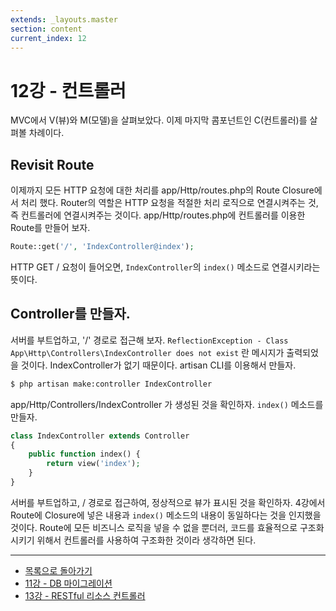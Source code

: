 ```yaml
---
extends: _layouts.master
section: content
current_index: 12
---
```


# 12강 - 컨트롤러

MVC에서 V(뷰)와 M(모델)을 살펴보았다. 이제 마지막 콤포넌트인 C(컨트롤러)를 살펴볼 차례이다.

## Revisit Route

이제까지 모든 HTTP 요청에 대한 처리를 app/Http/routes.php의 Route Closure에서 처리 했다. Router의 역할은 HTTP 요청을 적절한 처리 로직으로 연결시켜주는 것, 즉 컨트롤러에 연결시켜주는 것이다. app/Http/routes.php에 컨트롤러를 이용한 Route를 만들어 보자.

```php
Route::get('/', 'IndexController@index');
```

HTTP GET / 요청이 들어오면, `IndexController`의 `index()` 메소드로 연결시키라는 뜻이다.

## Controller를 만들자.

서버를 부트업하고, '/' 경로로 접근해 보자. `ReflectionException - Class App\Http\Controllers\IndexController does not exist` 란 메시지가 출력되었을 것이다. IndexController가 없기 때문이다. artisan CLI를 이용해서 만들자.

```bash
$ php artisan make:controller IndexController
```

app/Http/Controllers/IndexController 가 생성된 것을 확인하자. `index()` 메소드를 만들자.

```php
class IndexController extends Controller
{
    public function index() {
        return view('index');
    }
}
```

서버를 부트업하고, / 경로로 접근하여, 정상적으로 뷰가 표시된 것을 확인하자. 4강에서 Route에 Closure에 넣은 내용과 `index()` 메소드의 내용이 동일하다는 것을 인지했을 것이다. Route에 모든 비즈니스 로직을 넣을 수 없을 뿐더러, 코드를 효율적으로 구조화시키기 위해서 컨트롤러를 사용하여 구조화한 것이라 생각하면 된다.

<!--@start-->
---

- [목록으로 돌아가기](../readme.md)
- [11강 - DB 마이그레이션](11-migration.md)
- [13강 - RESTful 리소스 컨트롤러](13-restful-resource-controller.md)
<!--@end-->

